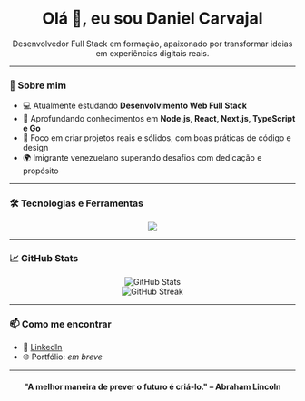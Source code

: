 <h1 align="center">Olá 👋, eu sou Daniel Carvajal</h1>

<p align="center">
  Desenvolvedor Full Stack em formação, apaixonado por transformar ideias em experiências digitais reais.
</p>

---

### 🚀 Sobre mim

- 💻 Atualmente estudando **Desenvolvimento Web Full Stack**
- 🌱 Aprofundando conhecimentos em **Node.js, React, Next.js, TypeScript e Go**
- 🎯 Foco em criar projetos reais e sólidos, com boas práticas de código e design
- 🌍 Imigrante venezuelano superando desafios com dedicação e propósito

---

### 🛠️ Tecnologias e Ferramentas

<p align="center">
  <a href="https://skillicons.dev">
    <img src="https://skillicons.dev/icons?i=html,css,js,ts,nodejs,react,next,tailwind,go" />
  </a>
</p>

---

### 📈 GitHub Stats

<p align="center">
  <img src="https://github-readme-stats.vercel.app/api?username=Carvajal-daniel&show_icons=true&theme=radical" alt="GitHub Stats" />
  <br />
  <img src="https://github-readme-streak-stats.herokuapp.com?user=Carvajal-daniel&theme=radical&date_format=M%20j%5B%2C%20Y%5D" alt="GitHub Streak" />
</p>

---

### 📫 Como me encontrar

- 💼 [LinkedIn](https://www.linkedin.com/in/seu-usuario)
- 🌐 Portfólio: *em breve*

---

<h4 align="center">"A melhor maneira de prever o futuro é criá-lo." – Abraham Lincoln</h4>
